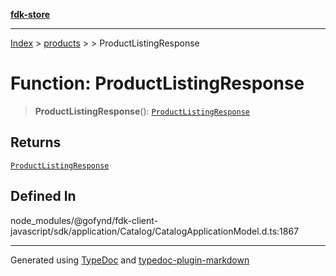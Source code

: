 [**fdk-store**](../../../README.md)
***

[Index](../../../API.md) > [products](../../README.md) > [<internal>](../README.md) > ProductListingResponse

# Function: ProductListingResponse

> **ProductListingResponse**(): [`ProductListingResponse`](../type-aliases/type-alias.ProductListingResponse.md)

## Returns

[`ProductListingResponse`](../type-aliases/type-alias.ProductListingResponse.md)

## Defined In

node\_modules/@gofynd/fdk-client-javascript/sdk/application/Catalog/CatalogApplicationModel.d.ts:1867

***
Generated using [TypeDoc](https://typedoc.org/) and [typedoc-plugin-markdown](https://www.npmjs.com/package/typedoc-plugin-markdown)
